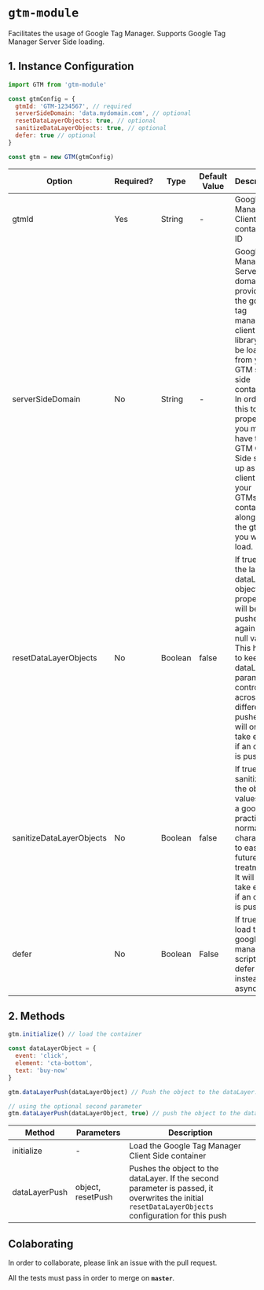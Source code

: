 # `gtm-module`

Facilitates the usage of Google Tag Manager. Supports Google Tag Manager Server Side loading.

## 1. Instance Configuration

```javascript
import GTM from 'gtm-module'

const gtmConfig = {
  gtmId: 'GTM-1234567', // required
  serverSideDomain: 'data.mydomain.com', // optional
  resetDataLayerObjects: true, // optional
  sanitizeDataLayerObjects: true, // optional
  defer: true // optional
}

const gtm = new GTM(gtmConfig)
```

| Option                   | Required? | Type    | Default Value | Description                                                                                                                                                                                                                                                                                                    |
| ------------------------ | --------- | ------- | ------------- | -------------------------------------------------------------------------------------------------------------------------------------------------------------------------------------------------------------------------------------------------------------------------------------------------------------- |
| gtmId                    | Yes       | String  | -             | Google Tag Manager Client Side container ID                                                                                                                                                                                                                                                                    |
| serverSideDomain         | No        | String  | -             | Google Tag Manager Server Side domain. If provided, the google tag manager client side library will be loaded from your GTM server side container. In order for this to work properly, you must have the GTM Client Side setted up as a client on your GTMss container, along with the gtmId you want to load. |
| resetDataLayerObjects    | No        | Boolean | false         | If true all the last dataLayer object properties will be pushed again with null value. This helps to keep the dataLayer parameters controlled across different pushes. It will only take effect if an object is pushed                                                                                         |
| sanitizeDataLayerObjects | No        | Boolean | false         | If true it sanitizes the object values. It is a good practice to normalize characters to ease future data treatments. It will only take effect if an object is pushed                                                                                                                                          |
| defer                    | No        | Boolean | False         | If true it will load the google tag manager script as a defer script instead of async                                                                                                                                                                                                                          |

## 2. Methods

```javascript
gtm.initialize() // load the container

const dataLayerObject = {
  event: 'click',
  element: 'cta-bottom',
  text: 'buy-now'
}

gtm.dataLayerPush(dataLayerObject) // Push the object to the dataLayer.

// using the optional second parameter
gtm.dataLayerPush(dataLayerObject, true) // push the object to the dataLayer and then push another object reseting the properties first sent. It has priority over the initial configuration 'resetDataLayerObjects'.
```

| Method        | Parameters        | Description                                                                                                                                          |
| ------------- | ----------------- | ---------------------------------------------------------------------------------------------------------------------------------------------------- |
| initialize    | -                 | Load the Google Tag Manager Client Side container                                                                                                    |
| dataLayerPush | object, resetPush | Pushes the object to the dataLayer. If the second parameter is passed, it overwrites the initial `resetDataLayerObjects` configuration for this push |

## Colaborating

In order to collaborate, please link an issue with the pull request.

All the tests must pass in order to merge on **`master`**.
